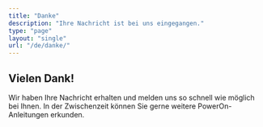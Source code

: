 ```yaml
---
title: "Danke"
description: "Ihre Nachricht ist bei uns eingegangen."
type: "page"
layout: "single"
url: "/de/danke/"
---
```


## Vielen Dank!

Wir haben Ihre Nachricht erhalten und melden uns so schnell wie möglich bei Ihnen.
In der Zwischenzeit können Sie gerne weitere PowerOn-Anleitungen erkunden.
